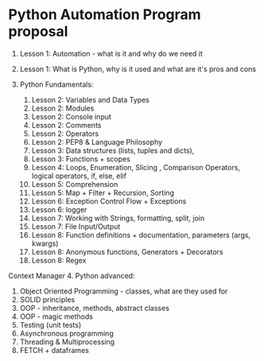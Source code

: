 # Python Automation Program proposal

1. Lesson 1: Automation - what is it and why do we need it 

2. Lesson 1: What is Python, why is it used and what are it's pros and cons

3. Python Fundamentals:
   1. Lesson 2: Variables and Data Types
   2. Lesson 2: Modules
   3. Lesson 2: Console input
   4. Lesson 2: Comments
   5. Lesson 2: Operators
   6. Lesson 2: PEP8 & Language Philosophy
   7. Lesson 3: Data structures (lists, tuples and dicts), 
   8. Lesson 3: Functions + scopes
   9. Lesson 4: Loops,  Enumeration, Slicing , Comparison Operators, logical operators, if, else, elif
   10. Lesson 5: Comprehension
   11. Lesson 5: Map + Filter + Recursion, Sorting
   12. Lesson 6: Exception Control Flow + Exceptions
   13. Lesson 6: logger
   14. Lesson 7: Working with Strings, formatting, split, join
   15. Lesson 7: File Input/Output
   16. Lesson 8: Function definitions + documentation, parameters (args, kwargs)
   17. Lesson 8: Anonymous functions, Generators + Decorators
   18. Lesson 8: Regex

Context Manager
4. Python advanced:
   1. Object Oriented Programming - classes, what are they used for
   2. SOLID principles
   3. OOP - inheritance, methods, abstract classes
   4. OOP - magic methods
   5. Testing (unit tests)
   6. Asynchronous programming
   7. Threading & Multiprocessing
   8. FETCH + dataframes 